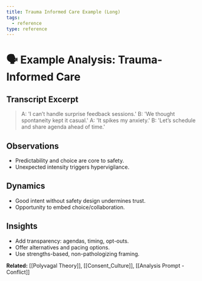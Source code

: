 ```yaml
---
title: Trauma Informed Care Example (Long)
tags:
  - reference
type: reference
---
```


<!-- @format -->

# 🗣 Example Analysis: Trauma-Informed Care

## Transcript Excerpt

> A: 'I can’t handle surprise feedback sessions.'
> B: 'We thought spontaneity kept it casual.'
> A: 'It spikes my anxiety.'
> B: 'Let’s schedule and share agenda ahead of time.'

## Observations

- Predictability and choice are core to safety.
- Unexpected intensity triggers hypervigilance.

## Dynamics

- Good intent without safety design undermines trust.
- Opportunity to embed choice/collaboration.

## Insights

- Add transparency: agendas, timing, opt-outs.
- Offer alternatives and pacing options.
- Use strengths-based, non-pathologizing framing.

**Related:** [[Polyvagal Theory]], [[Consent_Culture]], [[Analysis Prompt - Conflict]]
